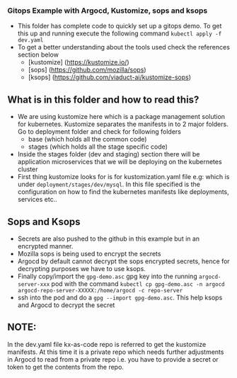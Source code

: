 ### Gitops Example with Argocd, Kustomize, sops and ksops

* This folder has complete code to quickly set up a gitops demo. To get this up and running execute the following command
`kubectl apply -f dev.yaml`
* To get a better understanding about the tools used check the references section below
    - [kustomize] (https://kustomize.io/)
    - [sops] (https://github.com/mozilla/sops)
    - [ksops] (https://github.com/viaduct-ai/kustomize-sops)

## What is in this folder and how to read this?
*  We are using kustomize here which is a package management solution for kubernetes. Kustomize separates the manifests in to 2 major folders. Go to deployment folder and check for following folders
    - base (which holds all the common code)
    - stages (which holds all the stage specific code)
* Inside the stages folder (dev and staging) section there will be application microservices that we will be deploying on the kubernetes cluster
* First thing kustomize looks for is for kustomization.yaml file e.g: which is under `deployment/stages/dev/mysql`. In this file specified is the configuration on how to find the kubernetes manifests like deployments, services etc..

## Sops and Ksops
* Secrets are also pushed to the github in this example but in an encrypted manner.
* Mozilla sops is being used to encrypt the secrets
* Argocd by default cannot decrypt the sops encrypted secrets, hence for decrypting purposes we have to use ksops. 
* Finally copy/import the `gpg-demo.asc` gpg key into the running `argocd-server-xxx` pod with the command `kubectl cp gpg-demo.asc -n argocd argocd-repo-server-XXXXX:/home/argocd -c repo-server`
* ssh into the pod and do a `gpg --import gpg-demo.asc`. This help ksops and Argocd to decrypt the secret

## NOTE:
In the dev.yaml file kx-as-code repo is referred to get the kustomize manifests. At this time it is a private repo which needs further adjustments in Argocd to read from a private repo i.e. you have to provide a secret or token to get the contents from the repo.